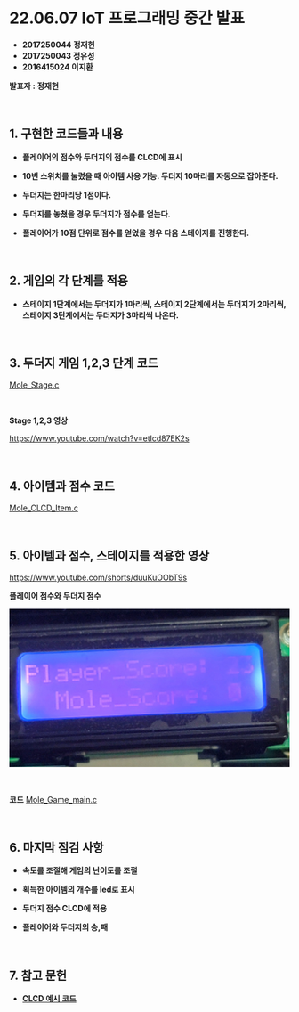 # **22.06.07 IoT 프로그래밍 중간 발표**

*   **2017250044 정재현**
*   **2017250043 정유성**
*   **2016415024 이지환**

**발표자 : 정재현**

<br/>

## 1. 구현한 코드들과 내용

+ **플레이어의 점수와 두더지의 점수를 CLCD에 표시**

+ **10번 스위치를 눌렀을 때 아이템 사용 가능. 두더지 10마리를 자동으로 잡아준다.**

+ **두더지는 한마리당 1점이다.**

+ **두더지를 놓쳤을 경우 두더지가 점수를 얻는다.**

+ **플레이어가 10점 단위로 점수를 얻었을 경우 다음 스테이지를 진행한다.**

<br/>

## 2. 게임의 각 단계를 적용

+ **스테이지 1단계에서는 두더지가 1마리씩,  스테이지 2단계에서는 두더지가 2마리씩, 스테이지 3단계에서는 두더지가 3마리씩 나온다.**


<br/>

## 3. 두더지 게임 1,2,3 단계 코드

[Mole_Stage.c](https://github.com/2022HKNUiotprogrammingTeam1/project/blob/main/%EB%B0%9C%ED%91%9C%EC%9E%90%EB%A3%8C/Code/Mole_Stage.c)

<br/>

**Stage 1,2,3 영상**

https://www.youtube.com/watch?v=etlcd87EK2s

<br/>

## 4. 아이템과 점수 코드

[Mole_CLCD_Item.c](https://github.com/2022HKNUiotprogrammingTeam1/project/blob/main/%EB%B0%9C%ED%91%9C%EC%9E%90%EB%A3%8C/Code/Mole_CLCD_Item.c)

<br/>

## 5. 아이템과 점수, 스테이지를 적용한 영상

https://www.youtube.com/shorts/duuKuOObT9s


**플레이어 점수와 두더지 점수**

![Pic](./pic/CLCD.jpg)

<br/>

**코드**
[Mole_Game_main.c](https://github.com/2022HKNUiotprogrammingTeam1/project/blob/main/%EB%B0%9C%ED%91%9C%EC%9E%90%EB%A3%8C/Code/Mole_Game_main.c)

<br/>

## 6. 마지막 점검 사항

+ **속도를 조절해 게임의 난이도를 조절**

+ **획득한 아이템의 개수를 led로 표시**

+ **두더지 점수 CLCD에 적용**

+ **플레이어와 두더지의 승,패**


<br/>

## 7. 참고 문헌

+ **[CLCD 예시 코드](https://hongci.tistory.com/90?category=219350)**

